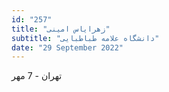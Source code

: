 ```yaml
---
id: "257"
title: "زهرایاس امینی"
subtitle: "دانشگاه علامه طباطبایی"
date: "29 September 2022"
---
```


تهران - 7 مهر 
